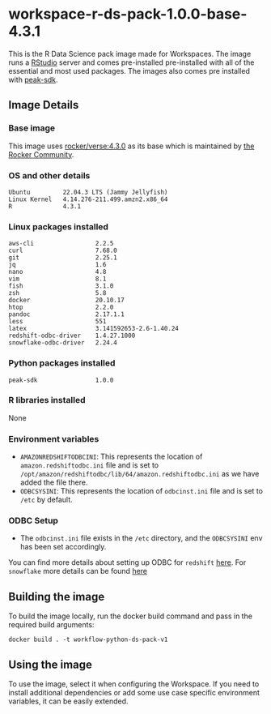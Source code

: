 # workspace-r-ds-pack-1.0.0-base-4.3.1
This is the R Data Science pack image made for Workspaces. 
The image runs a [RStudio](https://jupyter.org/hub) server and comes pre-installed pre-installed with all of the essential and most used packages.
The images also comes pre installed with [peak-sdk](https://docs.peak.ai/sdk/).

## Image Details
### Base image
This image uses [rocker/verse:4.3.0](https://hub.docker.com/layers/rocker/verse/4.3.1/images/sha256-9fa09814225979a80c398b5778ecd61d853e0ca788f806c2800d9b336d4634ca?context=explore) as its base which is maintained by [the Rocker Community](https://github.com/rocker-org/rocker).

### OS and other details
```
Ubuntu         22.04.3 LTS (Jammy Jellyfish)
Linux Kernel   4.14.276-211.499.amzn2.x86_64
R              4.3.1
```

### Linux packages installed
```
aws-cli                 2.2.5
curl                    7.68.0
git                     2.25.1
jq                      1.6
nano                    4.8
vim                     8.1
fish                    3.1.0
zsh                     5.8
docker                  20.10.17
htop                    2.2.0
pandoc                  2.17.1.1
less                    551
latex                   3.141592653-2.6-1.40.24
redshift-odbc-driver    1.4.27.1000
snowflake-odbc-driver   2.24.4
```

### Python packages installed
```
peak-sdk                1.0.0
```

### R libraries installed
None

### Environment variables
- `AMAZONREDSHIFTODBCINI`: This represents the location of `amazon.redshiftodbc.ini` file and is set to `/opt/amazon/redshiftodbc/lib/64/amazon.redshiftodbc.ini` as we have added the file there.
- `ODBCSYSINI`: This represents the location of `odbcinst.ini` file and is set to `/etc` by default.

### ODBC Setup
- The `odbcinst.ini` file exists in the `/etc` directory, and the `ODBCSYSINI` env has been set accordingly.

You can find more details about setting up ODBC for `redshift` [here](https://docs.aws.amazon.com/redshift/latest/mgmt/configure-odbc-connection.html). For `snowflake` more details can be found [here](https://docs.snowflake.com/en/user-guide/odbc-linux.html)


## Building the image
To build the image locally, run the docker build command and pass in the required build arguments:
```
docker build . -t workflow-python-ds-pack-v1
```

## Using the image
To use the image, select it when configuring the Workspace.
If you need to install additional dependencies or add some use case specific environment variables, it can be easily extended.
